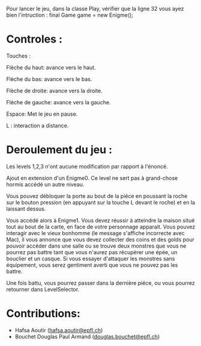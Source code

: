 

Pour lancer le jeu, dans la classe Play, vérifier que
la ligne 32 
vous ayez bien l'intruction : 
final Game game = new Enigme();


# Controles :                               

Touches :    

Flèche du haut:                             avance vers le haut.

Flèche du bas:                               avance vers le bas.

Flèche de droite:                            avance vers la droite.

Flèche de gauche:                            avance vers la gauche.

Espace:                                      Met le jeu en pause.

L :                                          interaction a distance.




# Deroulement du jeu :

Les levels 1,2,3 n'ont aucune modification par 
rapport à l'énoncé.

Ajout en extension d'un Enigme0. Ce level ne sert 
pas à grand-chose 
hormis accédé un autre niveau.

Vous pouvez débloquer la porte au bout de la 
piéce en poussant la 
roche sur le bouton pression (en appuyant sur la 
touche L devant le 
roche) et en la laissant dessus. 

Vous accédé alors à Enigme1. Vous devez réussir 
à atteindre la 
maison situé tout au bout de la carte, en face de 
votre 
personnage apparait.  Vous pouvez interagir avec 
le vieux bonhomme 
(le message s'affiche incorrecte avec Mac), il vous 
annonce que vous 
devez collecter des coins et des golds pour pouvoir 
accéder dans une 
salle ou se trouve deux monstres que vous ne 
pourrez pas battre tant 
que vous n'aurez pas récupèrer une épée, un 
bouclier et un casque.
Si vous essayer d'attaquer les monstres sans 
équipement, vous serez 
gentiment averti que vous ne pouvez pas les 
battre.

Une fois battu, vous pourrez passer dans la 
dernière piéce, ou vous 
pourrez retourner dans LevelSelector. 


# Contributions: 

* Hafsa Aoutir (hafsa.aoutir@epfl.ch)
* Bouchet Douglas Paul Armand (douglas.bouchet@epfl.ch)























